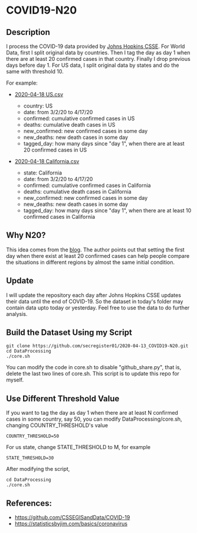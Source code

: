 # COVID19-N20

## Description
I process the COVID-19 data provided by [Johns Hopkins CSSE](https://github.com/CSSEGISandData/COVID-19/tree/master/csse_covid_19_data/csse_covid_19_time_series). For World Data, first I split original data by countries. Then I tag the day as day 1 when there are at least 20 confirmed cases in that country. Finally I drop previous days before day 1. For US data, I split original data by states and do the same with threshold 10.

For example: 
- [2020-04-18 US.csv](https://github.com/secregister01/COVID19-N20/blob/master/DateWorld/2020-04-18/DroppedDay/US.csv)
	- country: US
	- date: from 3/2/20 to 4/17/20
	- confirmed: cumulative confirmed cases in US
	- deaths: cumulative death cases in US
	- new_confirmed: new confirmed cases in some day
	- new_deaths: new death cases in some day
	- tagged_day: how many days since "day 1", when there are at least 20 confirmed cases in US


- [2020-04-18 California.csv](https://github.com/secregister01/COVID19-N20/blob/master/DateUS/2020-04-18/DroppedDay/California.csv)
	- state: California
	- date: from 3/2/20 to 4/17/20
	- confirmed: cumulative confirmed cases in California
	- deaths: cumulative death cases in California
	- new_confirmed: new confirmed cases in some day
	- new_deaths: new death cases in some day
	- tagged_day: how many days since "day 1", when there are at least 10 confirmed cases in California

## Why N20?
This idea comes from the [blog](https://statisticsbyjim.com/basics/coronavirus). The author points out that setting the first day when there exist at least 20 confirmed cases can help people compare the situations in different regions by almost the same initial condition.

## Update
I will update the repository each day after Johns Hopkins CSSE updates their data until the end of COVID-19. So the dataset in today's folder may contain data upto today or yesterday. Feel free to use the data to do further analysis.

## Build the Dataset Using my Script

```
git clone https://github.com/secregister01/2020-04-13_COVID19-N20.git
cd DataProcessing
./core.sh
```
You can modify the code in core.sh to disable "github_share.py", that is, delete the last two lines of core.sh. This script is to update this repo for myself.

## Use Different Threshold Value

If you want to tag the day as day 1 when there are at least N confirmed cases in some country, say 50, you can modify DataProcessing/core.sh, changing COUNTRY_THRESHOLD's value

```
COUNTRY_THRESHOLD=50
```

For us state, change STATE_THRESHOLD to M, for example
```
STATE_THRESHOLD=30
```

After modifying the script,

```
cd DataProcessing
./core.sh
```


## References:
- https://github.com/CSSEGISandData/COVID-19
- https://statisticsbyjim.com/basics/coronavirus